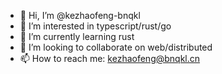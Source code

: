 - 👋 Hi, I’m @kezhaofeng-bnqkl
- 👀 I’m interested in typescript/rust/go
- 🌱 I’m currently learning rust
- 💞️ I’m looking to collaborate on web/distributed
- 📫 How to reach me: kezhaofeng@bnqkl.cn

<!---
kezhaofeng-bnqkl/kezhaofeng-bnqkl is a ✨ special ✨ repository because its `README.md` (this file) appears on your GitHub profile.
You can click the Preview link to take a look at your changes.
--->
